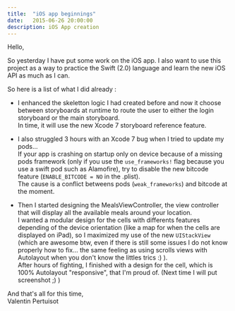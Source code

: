 ```yaml
---
title:  "iOS app beginnings"
date:   2015-06-26 20:00:00
description: iOS App creation
---
```


Hello,

So yesterday I have put some work on the iOS app. I also want to use this project as a way to practice the Swift (2.0) language and learn the new iOS API as much as I can.

So here is a list of what I did already :
  
* I enhanced the skeletton logic I had created before and now it choose between storyboards at runtime to route the user to either the login storyboard or the main storyboard.  
   In time, it will use the new Xcode 7 storyboard reference feature.

* I also struggled 3 hours with an Xcode 7 bug when I tried to update my pods...  
   If your app is crashing on startup only on device because of a missing pods framework (only if you use the `use_frameworks!` flag because you use a swift pod such as Alamofire), try to disable the new bitcode feature (`ENABLE_BITCODE = NO` in the .plist).  
   The cause is a conflict betweens pods (`weak_frameworks`) and bitcode at the moment.  

* Then I started designing the MealsViewController, the view controller that will display all the available meals around your location.  
   I wanted a modular design for the cells with differents features depending of the device orientation (like a map for when the cells are displayed on iPad), so I maximized my use of the new `UIStackView` (which are awesome btw, even if there is still some issues I do not know properly how to fix... the same feeling as using scrolls views with Autolayout when you don't know the littles trics :) ).  
   After hours of fighting, I finished with a design for the cell, which is 100% Autolayout "responsive", that I'm proud of. (Next time I will put screenshot ;) )
  
  
And that's all for this time,  
Valentin Pertuisot  

